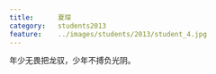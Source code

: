 ```yaml
---
title:		夏琛
category:	students2013
feature:	../images/students/2013/student_4.jpg
---
```

年少无畏把龙驭，少年不搏负光阴。


